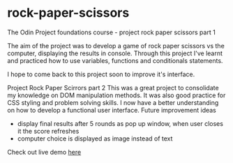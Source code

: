 # rock-paper-scissors
 The Odin Project foundations course - project rock paper scissors part 1 
 
 The aim of the project was to develop a game of rock paper scissors vs the computer, displaying the results in console. 
 Through this project I've learnt and practiced how to use variables, functions and conditionals statements. 
 
 I hope to come back to this project soon to improve it's interface. 
 
 
 Project Rock Paper Scirrors part 2
This was a great project to consolidate my knowledge on DOM manipulation methods. It was also good practice for CSS styling and problem solving skills. I now have a better understanding on how to develop a functional user interface. 
Future improvement ideas
- display final results after 5 rounds as pop up window, when user closes it the score refreshes
- computer choice is displayed as image instead of text 

Check out live demo [here](https://traceydh.github.io/rock-paper-scissors/)
